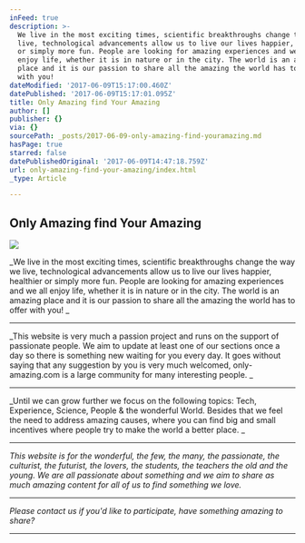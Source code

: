 ```yaml
---
inFeed: true
description: >-
  We live in the most exciting times, scientific breakthroughs change the way we
  live, technological advancements allow us to live our lives happier, healthier
  or simply more fun. People are looking for amazing experiences and we all
  enjoy life, whether it is in nature or in the city. The world is an amazing
  place and it is our passion to share all the amazing the world has to offer
  with you! 
dateModified: '2017-06-09T15:17:00.460Z'
datePublished: '2017-06-09T15:17:01.095Z'
title: Only Amazing find Your Amazing
author: []
publisher: {}
via: {}
sourcePath: _posts/2017-06-09-only-amazing-find-youramazing.md
hasPage: true
starred: false
datePublishedOriginal: '2017-06-09T14:47:18.759Z'
url: only-amazing-find-your-amazing/index.html
_type: Article

---
```

## Only Amazing find Your Amazing
![](https://the-grid-user-content.s3-us-west-2.amazonaws.com/7c23f8ae-d48f-48e0-a398-aa41baf728b1.jpg)

_We live in the most exciting times, scientific breakthroughs change the way we live, technological advancements allow us to live our lives happier, healthier or simply more fun. People are looking for amazing experiences and we all enjoy life, whether it is in nature or in the city. The world is an amazing place and it is our passion to share all the amazing the world has to offer with you! _

---

_This website is very much a passion project and runs on the support of passionate people. We aim to update at least one of our sections once a day so there is something new waiting for you every day. It goes without saying that any suggestion by you is very much welcomed, only-amazing.com is a large community for many interesting people. _

---

_Until we can grow further we focus on the following topics: Tech, Experience, Science, People & the wonderful World. Besides that we feel the need to address amazing causes, where you can find big and small incentives where people try to make the world a better place. _

---

_This website is for the wonderful, the few, the many, the passionate, the culturist, the futurist, the lovers, the students, the teachers the old and the young. We are all passionate about something and we aim to share as much amazing content for all of us to find something we love._

---

_Please contact us if you'd like to participate, have something amazing to share?_

---